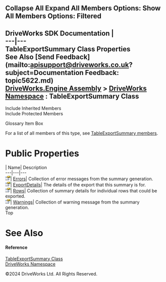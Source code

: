        

 Collapse All Expand All  Members Options: Show All  Members Options: Filtered   
---  
DriveWorks SDK Documentation  |   
---|---  
TableExportSummary Class Properties   
See Also [Send Feedback](mailto:apisupport@driveworks.co.uk?subject=Documentation Feedback: topic5622.md)  
[DriveWorks.Engine Assembly](topic2156.md) > [DriveWorks Namespace](topic2159.md) : TableExportSummary Class  
---  
  
Include Inherited Members    
Include Protected Members    


Glossary Item Box

For a list of all members of this type, see [TableExportSummary members](topic5623.md).

# Public Properties

| Name| Description  
---|---|---  
![Public Property](dotnetimages/publicProperty.gif)| [Errors](topic5629.md)| Collection of error messages from the summary generation.   
![Public Property](dotnetimages/publicProperty.gif)| [ExportDetails](topic5630.md)| The details of the export that this summary is for.   
![Public Property](dotnetimages/publicProperty.gif)| [Rows](topic5631.md)| Collection of summary details for individual rows that could be exported.   
![Public Property](dotnetimages/publicProperty.gif)| [Warnings](topic5632.md)| Collection of warning message from the summary generation.   
Top

# See Also

#### Reference

[TableExportSummary Class](topic5622.md)   
[DriveWorks Namespace](topic2159.md)

©2024 DriveWorks Ltd. All Rights Reserved.
